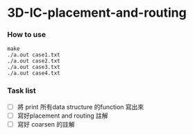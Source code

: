 # 3D-IC-placement-and-routing

### How to use
```
make
./a.out case1.txt
./a.out case2.txt
./a.out case3.txt
./a.out case4.txt
```


### Task list
- [ ] 將 print 所有data structure 的function 寫出來
- [ ] 寫好placement and routing 註解
- [ ] 寫好 coarsen 的註解